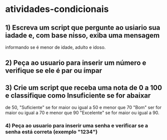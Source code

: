 # atividades-condicionais

## 1) Escreva um script que pergunte ao usiario sua iadade e, com base nisso, exiba uma mensagem 
informando se é menor de idade, adulto e idoso.

## 2) Peça ao usuario para inserir um número e verifique se ele é  par ou ímpar 

## 3) Crie um script que receba uma nota de 0 a 100 e classifique como Insuficiente se for abaixar
de 50, "Suficiente" se for maior ou igual a 50 e menor que 70 "Bom" ser for maior ou igual a 70 e 
menor que 90 "Excelente" se for maior ou igual a 90.

### 4) Peça ao usuario para inserir uma senha e verificar se a senha está correta (exemplo "1234") 

